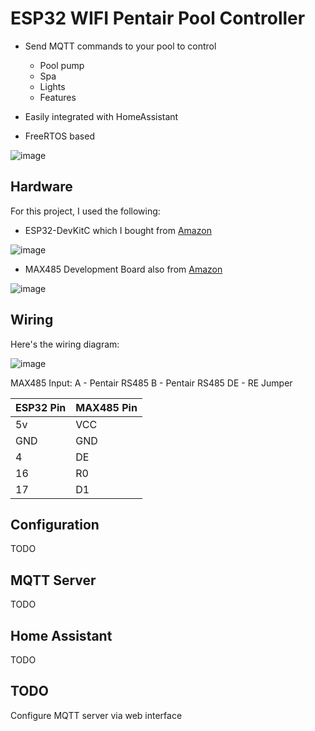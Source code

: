 # ESP32 WIFI Pentair Pool Controller
* Send MQTT commands to your pool to control
  * Pool pump
  * Spa
  * Lights
  * Features

* Easily integrated with HomeAssistant
* FreeRTOS based

![image](https://github.com/michaelusner/esp32_pentair_controller/blob/master/images/overview.png?raw=true)

## Hardware
For this project, I used the following:
 * ESP32-DevKitC which I bought from [Amazon](https://www.amazon.com/gp/product/B0811LGWY2/ref=ppx_yo_dt_b_search_asin_title?ie=UTF8&psc=1)

 ![image](https://github.com/michaelusner/esp32_pentair_controller/blob/master/images/esp32.jpg?raw=true)
 
 * MAX485 Development Board also from [Amazon](https://www.amazon.com/gp/product/B014QNI0BC/ref=ppx_yo_dt_b_search_asin_title?ie=UTF8&psc=1)

 ![image](https://github.com/michaelusner/esp32_pentair_controller/blob/master/images/max485.jpg?raw=true)

## Wiring
 Here's the wiring diagram:
 
![image](https://github.com/michaelusner/esp32_pentair_controller/blob/master/images/wiring.jpg?raw=true)

 MAX485 Input:
 A - Pentair RS485
 B - Pentair RS485
 DE - RE Jumper
 
 | ESP32 Pin | MAX485 Pin |
 | --------- | ---------- |
 | 5v | VCC |
 | GND | GND |
 | 4 | DE |
 | 16 | R0 |
 | 17 | D1 |
 
## Configuration
TODO

## MQTT Server
TODO

## Home Assistant
TODO

## TODO
Configure MQTT server via web interface
